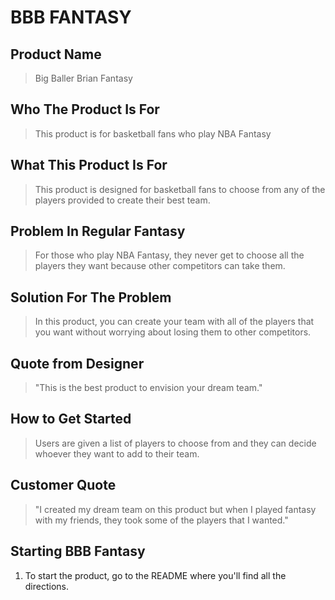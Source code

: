 # BBB FANTASY #

<!-- 
> This material was originally posted [here](http://www.quora.com/What-is-Amazons-approach-to-product-development-and-product-management). It is reproduced here for posterities sake.

There is an approach called "working backwards" that is widely used at Amazon. They work backwards from the customer, rather than starting with an idea for a product and trying to bolt customers onto it. While working backwards can be applied to any specific product decision, using this approach is especially important when developing new products or features.

For new initiatives a product manager typically starts by writing an internal press release announcing the finished product. The target audience for the press release is the new/updated product's customers, which can be retail customers or internal users of a tool or technology. Internal press releases are centered around the customer problem, how current solutions (internal or external) fail, and how the new product will blow away existing solutions.

If the benefits listed don't sound very interesting or exciting to customers, then perhaps they're not (and shouldn't be built). Instead, the product manager should keep iterating on the press release until they've come up with benefits that actually sound like benefits. Iterating on a press release is a lot less expensive than iterating on the product itself (and quicker!).

If the press release is more than a page and a half, it is probably too long. Keep it simple. 3-4 sentences for most paragraphs. Cut out the fat. Don't make it into a spec. You can accompany the press release with a FAQ that answers all of the other business or execution questions so the press release can stay focused on what the customer gets. My rule of thumb is that if the press release is hard to write, then the product is probably going to suck. Keep working at it until the outline for each paragraph flows. 

Oh, and I also like to write press-releases in what I call "Oprah-speak" for mainstream consumer products. Imagine you're sitting on Oprah's couch and have just explained the product to her, and then you listen as she explains it to her audience. That's "Oprah-speak", not "Geek-speak".

Once the project moves into development, the press release can be used as a touchstone; a guiding light. The product team can ask themselves, "Are we building what is in the press release?" If they find they're spending time building things that aren't in the press release (overbuilding), they need to ask themselves why. This keeps product development focused on achieving the customer benefits and not building extraneous stuff that takes longer to build, takes resources to maintain, and doesn't provide real customer benefit (at least not enough to warrant inclusion in the press release).
 -->
 
## Product Name ##
  > Big Baller Brian Fantasy

## Who The Product Is For ##
  > This product is for basketball fans who play NBA Fantasy

## What This Product Is For ##
  > This product is designed for basketball fans to choose from any of the players provided to create their best team.

## Problem In Regular Fantasy ##
  > For those who play NBA Fantasy, they never get to choose all the players they want because other competitors can take them.

## Solution For The Problem ##
  > In this product, you can create your team with all of the players that you want without worrying about losing them to other competitors.

## Quote from Designer ##
  > "This is the best product to envision your dream team."

## How to Get Started ##
  > Users are given a list of players to choose from and they can decide whoever they want to add to their team.

## Customer Quote ##
  > "I created my dream team on this product but when I played fantasy with my friends, they took some of the players that I wanted."

## Starting BBB Fantasy ##
  1. To start the product, go to the README where you'll find all the directions.
  
